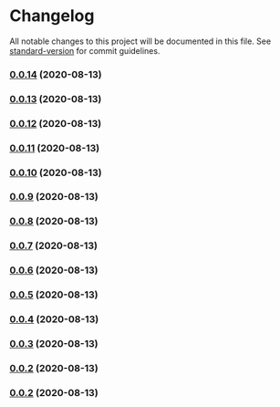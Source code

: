 # Changelog

All notable changes to this project will be documented in this file. See [standard-version](https://github.com/conventional-changelog/standard-version) for commit guidelines.

### [0.0.14](https://github.com/9trocode/Onepipe-api/compare/v0.7.0...v0.0.14) (2020-08-13)

### [0.0.13](https://github.com/9trocode/Onepipe-api/compare/v0.7.0...v0.0.13) (2020-08-13)

### [0.0.12](https://github.com/9trocode/Onepipe-api/compare/v0.7.0...v0.0.12) (2020-08-13)

### [0.0.11](https://github.com/9trocode/Onepipe-api/compare/v0.7.0...v0.0.11) (2020-08-13)

### [0.0.10](https://github.com/9trocode/Onepipe-api/compare/v0.7.0...v0.0.10) (2020-08-13)

### [0.0.9](https://github.com/9trocode/Onepipe-api/compare/v0.7.0...v0.0.9) (2020-08-13)

### [0.0.8](https://github.com/9trocode/Onepipe-api/compare/v0.7.0...v0.0.8) (2020-08-13)

### [0.0.7](https://github.com/9trocode/Onepipe-api/compare/v0.7.0...v0.0.7) (2020-08-13)

### [0.0.6](https://github.com/9trocode/Onepipe-api/compare/v0.7.0...v0.0.6) (2020-08-13)

### [0.0.5](https://github.com/9trocode/Onepipe-api/compare/v0.7.0...v0.0.5) (2020-08-13)

### [0.0.4](https://github.com/9trocode/Onepipe-api/compare/v0.7.0...v0.0.4) (2020-08-13)

### [0.0.3](https://github.com/9trocode/Onepipe-api/compare/v0.7.0...v0.0.3) (2020-08-13)

### [0.0.2](https://github.com/9trocode/Onepipe-api/compare/v0.7.0...v0.0.2) (2020-08-13)

### [0.0.2](https://github.com/9trocode/Onepipe-api/compare/v0.4.0...v0.0.2) (2020-08-13)

